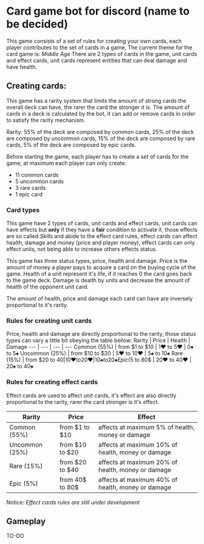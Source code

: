 # Card game bot for discord (name to be decided)
This game consists of a set of rules for creating your own cards,
each player contributes to the set of cards in a game,
The current theme for the card game is: *Middle Age*
There are 2 types of cards in the game, unit cards and effect cards,
unit cards represent entities that can deal damage and have health.

## Creating cards:
This game has a rarity system that limits the amount of strong cards
the overall deck can have, the rarer the card the stronger it is.
The amount of cards in a deck is calculated by the bot, it can add
or remove cards in order to satisfy the rarity mechanism.

Rarity:
55% of the deck are composed by common cards,
25% of the deck are composed by uncommon cards,
15% of the deck are composed by rare cards,
5% of the deck are composed by epic cards.

Before starting the game, each player has to create a set of cards
for the game, at maximum each player can only create:
* 11 common cards
* 5 uncommon cards
* 3 rare cards
* 1 epic card

### Card types
This game have 2 types of cards, unit cards and effect cards,
unit cards can have effects but **only** if they have a
**fair** condition to activate it, those effects are so
called *Skills* and abide to the effect card rules, effect cards
can affect health, damage and money (price and player money),
effect cards can only effect units, not being able to increase
others effects status.

This game has three status types, price, health and damage.
Price is the amount of money a player pays to acquire a card on
the buying cycle of the game.
Health of a unit represent it's life, if it reaches 0 the card
goes back to the game deck.
Damage is dealth by units and decrease the amount of health of
the opponent unit card.

The amount of health, price and damage each card can have are
inversely proportional to it's rarity.

### Rules for creating unit cards
Price, health and damage are directly proportional to the rarity,
those status types can vary a little bit obeying the table bellow:
Rarity | Price | Health | Damage
--- | --- | --- | ---
Common (55%) | from $1 to $10 | 1❤ to 5❤ | 0♠ to 5♠
Uncommon (25%) | from $10 to $20 | 5❤ to 10❤ | 5♠ to 10♠
Rare (15%) | from $20 to $40 | 10❤ to 20❤ | 10♠ to 20♠
Epic (5%) | from 40$ to 80$ | 20❤ to 40❤ | 20♠ to 40♠

### Rules for creating effect cards
Effect cards are used to affect unit cards, it's effect are also
directly proportional to the rarity, rarer the card stronger is it's effect.

Rarity | Price | Effect
--- | --- | ---
Common (55%) | from $1 to $10 | affects at maximum 5% of health, money or damage
Uncommon (25%) | from $10 to $20 | affects at maximum 10% of health, money or damage
Rare (15%) | from $20 to $40 | affects at maximum 20% of health, money or damage
Epic (5%) | from 40$ to 80$ | affects at maximum 40% of health, money or damage

Notice: *Effect cards rules are still under development*

## Gameplay

TO-DO